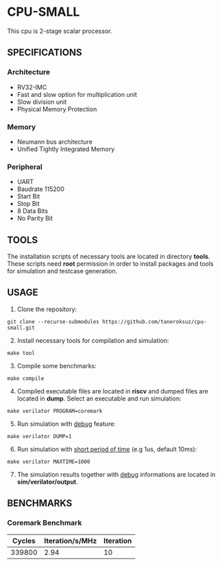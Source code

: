 # CPU-SMALL

This cpu is 2-stage scalar processor.

## SPECIFICATIONS

### Architecture
- RV32-IMC
- Fast and slow option for multiplication unit
- Slow division unit
- Physical Memory Protection
### Memory
- Neumann bus architecture
- Unified Tightly Integrated Memory
### Peripheral
- UART
- Baudrate 115200
- Start Bit
- Stop Bit
- 8 Data Bits
- No Parity Bit

## TOOLS

The installation scripts of necessary tools are located in directory **tools**. These scripts need **root** permission in order to install packages and tools for simulation and testcase generation.

## USAGE

1. Clone the repository:
```console
git clone --recurse-submodules https://github.com/taneroksuz/cpu-small.git
```

2. Install necessary tools for compilation and simulation:
```console
make tool
```

3. Compile some benchmarks:
```console
make compile
```

4. Compiled executable files are located in **riscv** and dumped files are located in **dump**. Select an executable and run simulation:
```console
make verilator PROGRAM=coremark
```

5. Run simulation with <u>debug</u> feature:
```console
make verilator DUMP=1
```

6. Run simulation with <u>short period of time</u> (e.g 1us, default 10ms):
```console
make verilator MAXTIME=1000
```

7. The simulation results together with <u>debug</u> informations are located in **sim/verilator/output**.

## BENCHMARKS

### Coremark Benchmark
| Cycles | Iteration/s/MHz | Iteration |
| ------ | --------------- | --------- |
| 339800 |            2.94 |        10 |
